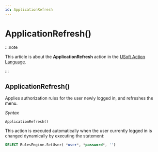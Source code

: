 ```yaml
---
id: ApplicationRefresh
---
```


# ApplicationRefresh()




:::note

This article is about the **ApplicationRefresh** action in the [USoft Action Language](/Task_flow/Action_Language_reference/USoft_Action_Language.md).

:::

## **ApplicationRefresh()**

Applies authorization rules for the user newly logged in, and refreshes the menu.

*Syntax*

```
ApplicationRefresh()
```

This action is executed automatically when the user currently logged in is changed dynamically by executing the statement:

```sql
SELECT RulesEngine.SetUser( *user*, *password*, '')
```

 